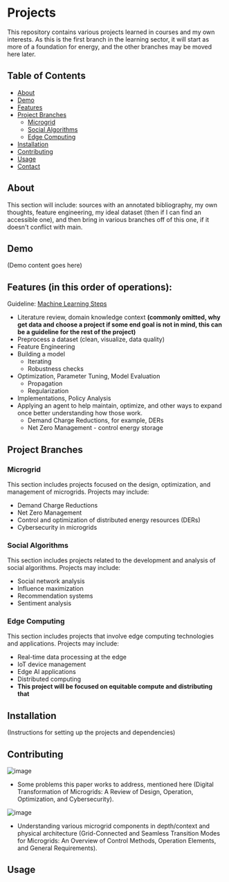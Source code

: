 # Projects

This repository contains various projects learned in courses and my own interests. As this is the first branch in the learning sector, it will start as more of a foundation for energy, and the other branches may be moved here later.

## Table of Contents

- [About](#about)
- [Demo](#demo)
- [Features](#features)
- [Project Branches](#project-branches)
  - [Microgrid](#microgrid)
  - [Social Algorithms](#social-algorithms)
  - [Edge Computing](#edge-computing)
- [Installation](#installation)
- [Contributing](#contributing)
- [Usage](#usage)
- [Contact](#contact)

## About

This section will include: sources with an annotated bibliography, my own thoughts, feature engineering, my ideal dataset (then if I can find an accessible one), and then bring in various branches off of this one, if it doesn't conflict with main.

## Demo

(Demo content goes here)

## Features (in this order of operations):

Guideline: [Machine Learning Steps](https://www.simplilearn.com/tutorials/machine-learning-tutorial/machine-learning-steps)

- Literature review, domain knowledge context **(commonly omitted, why get data and choose a project if some end goal is not in mind, this can be a guideline for the rest of the project)**
- Preprocess a dataset (clean, visualize, data quality)
- Feature Engineering
- Building a model
  - Iterating
  - Robustness checks
- Optimization, Parameter Tuning, Model Evaluation
  - Propagation
  - Regularization
- Implementations, Policy Analysis
- Applying an agent to help maintain, optimize, and other ways to expand once better understanding how those work.
  - Demand Charge Reductions, for example, DERs
  - Net Zero Management - control energy storage

## Project Branches

### Microgrid

This section includes projects focused on the design, optimization, and management of microgrids. Projects may include:
- Demand Charge Reductions
- Net Zero Management
- Control and optimization of distributed energy resources (DERs)
- Cybersecurity in microgrids

### Social Algorithms

This section includes projects related to the development and analysis of social algorithms. Projects may include:
- Social network analysis
- Influence maximization
- Recommendation systems
- Sentiment analysis

### Edge Computing

This section includes projects that involve edge computing technologies and applications. Projects may include:
- Real-time data processing at the edge
- IoT device management
- Edge AI applications
- Distributed computing
- **This project will be focused on equitable compute and distributing that** 

## Installation

(Instructions for setting up the projects and dependencies)

## Contributing

![image](https://github.com/EthanNorton/Learning/assets/86625413/dda6306e-1b4c-49e1-a44c-cf1602114b81)
- Some problems this paper works to address, mentioned here (Digital Transformation of Microgrids: A Review of Design, Operation, Optimization, and Cybersecurity).

![image](https://github.com/EthanNorton/Learning/assets/86625413/cc05e56d-7b1e-46bb-a949-955e18acd482)
- Understanding various microgrid components in depth/context and physical architecture (Grid-Connected and Seamless Transition Modes for Microgrids: An Overview of Control Methods, Operation Elements, and General Requirements).

## Usage




